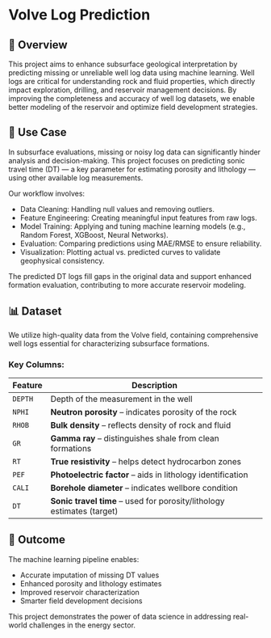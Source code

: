 # Volve Log Prediction
## 🧠 Overview
This project aims to enhance subsurface geological interpretation by predicting missing or unreliable well log data using machine learning. Well logs are critical for understanding rock and fluid properties, which directly impact exploration, drilling, and reservoir management decisions. By improving the completeness and accuracy of well log datasets, we enable better modeling of the reservoir and optimize field development strategies.

## 🚀 Use Case
In subsurface evaluations, missing or noisy log data can significantly hinder analysis and decision-making. This project focuses on predicting sonic travel time (DT) — a key parameter for estimating porosity and lithology — using other available log measurements.

Our workflow involves:
- Data Cleaning: Handling null values and removing outliers.
- Feature Engineering: Creating meaningful input features from raw logs.
- Model Training: Applying and tuning machine learning models (e.g., Random Forest, XGBoost, Neural Networks).
- Evaluation: Comparing predictions using MAE/RMSE to ensure reliability.
- Visualization: Plotting actual vs. predicted curves to validate geophysical consistency.

The predicted DT logs fill gaps in the original data and support enhanced formation evaluation, contributing to more accurate reservoir modeling.

## 📊 Dataset
We utilize high-quality data from the Volve field, containing comprehensive well logs essential for characterizing subsurface formations.

### Key Columns:

| Feature   | Description                                                               |
|-----------|---------------------------------------------------------------------------|
| `DEPTH`   | Depth of the measurement in the well                                      |
| `NPHI`    | **Neutron porosity** – indicates porosity of the rock                     |
| `RHOB`    | **Bulk density** – reflects density of rock and fluid                     |
| `GR`      | **Gamma ray** – distinguishes shale from clean formations                 |
| `RT`      | **True resistivity** – helps detect hydrocarbon zones                     |
| `PEF`     | **Photoelectric factor** – aids in lithology identification               |
| `CALI`    | **Borehole diameter** – indicates wellbore condition                      |
| `DT`      | **Sonic travel time** – used for porosity/lithology estimates (target)    |

## 🎯 Outcome
The machine learning pipeline enables:
- Accurate imputation of missing DT values
- Enhanced porosity and lithology estimates
- Improved reservoir characterization
- Smarter field development decisions

This project demonstrates the power of data science in addressing real-world challenges in the energy sector.